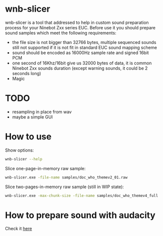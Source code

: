 # wnb-slicer

wnb-slicer is a tool that addressed to help in custom sound preparation process for your Ninebot Zxx series EUC.
Before use it you should prepare sound samples which meet the following requirements:
  - the file size is not bigger than 32766 bytes, multiple sequenced sounds still not supported if it is not fit in standard EUC sound mapping scheme
  - sound should be encoded as 16000Hz sample rate and signed 16bit PCM
  - one second of 16Khz/16bit give us 32000 bytes of data, it is common Ninebot Zxx sounds duration (except warning sounds, it could be 2 seconds long)
  - Magic

# TODO

  - resampling in place from wav
  - maybe a simple GUI

# How to use

Show options:
```sh
wnb-slicer --help
```
Slice one-page-in-memory raw sample:
```sh
wnb-slicer.exe -file-name samples/doc_who_themev2_01.raw
```
Slice two-pages-in-memory raw sample (still in WIP state):
```sh
wnb-slicer.exe -max-chunk-size -file-name samples/doc_who_themev4_full.raw
```

# How to prepare sound with audacity

Check it [here](https://github.com/berghauz/wnb-slicer/howto/)
